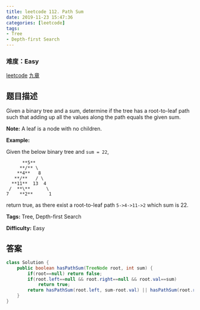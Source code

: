```yaml
---
title: leetcode 112. Path Sum
date: 2019-11-23 15:47:36
categories: [leetcode]
tags:
- Tree
- Depth-first Search
---
```

### 难度：Easy

<a href="https://leetcode.com/problems/path-sum/">leetcode</a>
<a href="https://www.jiuzhang.com/solution/path-sum/">九章</a>
## 题目描述
Given a binary tree and a sum, determine if the tree has a root-to-leaf path
such that adding up all the values along the path equals the given sum.

**Note:**  A leaf is a node with no children.

**Example:**

Given the below binary tree and `sum = 22`,
        
          **5**
         **/** \
        **4**   8
       **/**   / \
      **11**  13  4
     /  **\**      \
    7    **2**      1
    

return true, as there exist a root-to-leaf path `5->4->11->2` which sum is 22.


**Tags:** Tree, Depth-first Search

**Difficulty:** Easy
## 答案
<!--more-->
```java
class Solution {
    public boolean hasPathSum(TreeNode root, int sum) {
        if(root==null) return false;
        if(root.left==null && root.right==null && root.val==sum)
            return true;
        return hasPathSum(root.left, sum-root.val) || hasPathSum(root.right, sum-root.val);
    }
}
```